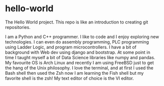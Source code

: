 # hello-world
The Hello World project. This repo is like an introduction to creating git repositories.

I am a Python and C++ programmer. I like to code and I enjoy exploring new technologies. I can even do assembly programming, PLC programming using Ladder Logic, and program microcontrollers. I have a bit of background with Web dev using django and bootstrap. At some point in time I taught myself a bit of Data Science libraries like numpy and pandas. My favourite OS is Arch Linux and recently I am using FreeBSD just to get the hang of the Unix philosophy. I love the terminal, and at first I used the Bash shell then used the Zsh now I am learning the Fish shell but my favorite shell is the zsh! My text editor of choice is the VI editor.
